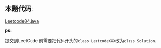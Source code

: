 ## 本题代码:

[Leetcode84.java](../Leetcode84.java)

**ps:**

提交到LeetCode 前需要把代码开头的`class LeetcodeXXX`改为`class Solution`.
